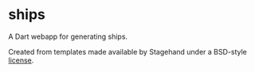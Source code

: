 # ships

 A Dart webapp for generating ships.

Created from templates made available by Stagehand under a BSD-style
[license](https://github.com/dart-lang/stagehand/blob/master/LICENSE).
